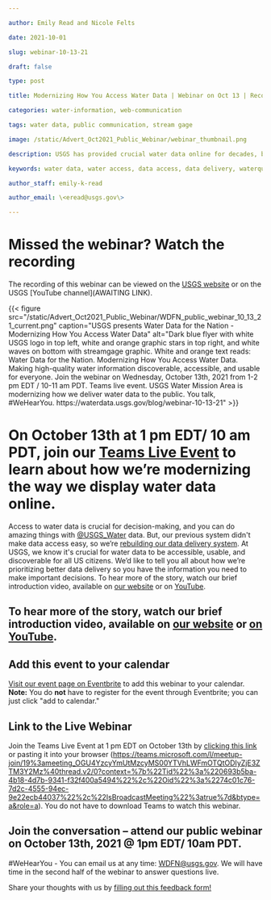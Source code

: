 ```yaml
---

author: Emily Read and Nicole Felts

date: 2021-10-01

slug: webinar-10-13-21

draft: false

type: post

title: Modernizing How You Access Water Data | Webinar on Oct 13 | Recording Available

categories: water-information, web-communication

tags: water data, public communication, stream gage

image: /static/Advert_Oct2021_Public_Webinar/webinar_thumbnail.png

description: USGS has provided crucial water data online for decades, but the system is outdated, so we're rebuilding a brand new, modernized system. We're hosting a webinar to talk about the first release of this new system. Join us for our Teams Live Event on October 13, 2021 at 1 pm EDT/ 10 am PDT.

keywords: water data, water access, data access, data delivery, waterquality

author_staff: emily-k-read

author_email: \<eread@usgs.gov\>

---
```

# Missed the webinar? Watch the recording
The recording of this webinar can be viewed on the [USGS website](https://www.usgs.gov/media/videos/public-webinar-modernizing-how-you-access-water-data) or on the USGS [YouTube channel](AWAITING LINK).

<div class="grid-row">
<div class="grid-col-8 grid-offset-2">
{{< figure src="/static/Advert_Oct2021_Public_Webinar/WDFN_public_webinar_10_13_21_current.png" caption="USGS presents Water Data for the Nation - Modernizing How You Access Water Data" alt="Dark blue flyer with white USGS logo in top left, white and orange graphic stars in top right, and white waves on bottom with streamgage graphic. White and orange text reads: Water Data for the Nation. Modernizing How You Access Water Data. Making high-quality water information discoverable, accessible, and usable for everyone. Join the webinar on Wednesday, October 13th, 2021 from 1-2 pm EDT / 10-11 am PDT. Teams live event. USGS Water Mission Area is modernizing how we deliver water data to the public. You talk, #WeHearYou. https://waterdata.usgs.gov/blog/webinar-10-13-21" >}}
</div>
</div>

# On October 13th at 1 pm EDT/ 10 am PDT, join our [Teams Live Event](https://teams.microsoft.com/l/meetup-join/19%3ameeting_OGU4YzcyYmUtMzcyMS00YTVhLWFmOTQtODIyZjE3ZTM3Y2Mz%40thread.v2/0?context=%7b%22Tid%22%3a%220693b5ba-4b18-4d7b-9341-f32f400a5494%22%2c%22Oid%22%3a%2274c01c76-7d2c-4555-94ec-9e22ecb44037%22%2c%22IsBroadcastMeeting%22%3atrue%7d&btype=a&role=a) to learn about how we’re modernizing the way we display water data online.


Access to water data is crucial for decision-making, and you can do amazing things with [@USGS_Water](https://twitter.com/USGS_water) data. But, our previous system didn't make data access easy, so we’re [rebuilding our data delivery system](https://waterdata.usgs.gov/blog/realtime-pages-replacement/). 
At USGS, we know it's crucial for water data to be accessible, usable, and discoverable for all US citizens. We’d like to tell you all about how we’re prioritizing better data delivery so you have the information you need to make important decisions. To hear more of the story, watch our brief introduction video, available on [our website](https://www.usgs.gov/media/videos/introduction-water-data-nations-next-generation-monitoring) or on [YouTube](https://www.youtube.com/watch?v=t0UnEH1l-Yg).

## To hear more of the story, watch our brief introduction video, available on [our website](https://www.usgs.gov/media/videos/introduction-water-data-nations-next-generation-monitoring) or [on YouTube](https://www.youtube.com/watch?v=t0UnEH1l-Yg).

## Add this event to your calendar
[Visit our event page on Eventbrite](https://www.eventbrite.com/e/modernizing-how-you-access-water-data-tickets-171511043147) to add this webinar to your calendar. <b>Note:</b> You do <b>not</b> have to register for the event through Eventbrite; you can just click "add to calendar."
## Link to the Live Webinar
Join the Teams Live Event at 1 pm EDT on October 13th by [clicking this link](https://teams.microsoft.com/l/meetup-join/19%3ameeting_OGU4YzcyYmUtMzcyMS00YTVhLWFmOTQtODIyZjE3ZTM3Y2Mz%40thread.v2/0?context=%7b%22Tid%22%3a%220693b5ba-4b18-4d7b-9341-f32f400a5494%22%2c%22Oid%22%3a%2274c01c76-7d2c-4555-94ec-9e22ecb44037%22%2c%22IsBroadcastMeeting%22%3atrue%7d&btype=a&role=a) or pasting it into your browser (https://teams.microsoft.com/l/meetup-join/19%3ameeting_OGU4YzcyYmUtMzcyMS00YTVhLWFmOTQtODIyZjE3ZTM3Y2Mz%40thread.v2/0?context=%7b%22Tid%22%3a%220693b5ba-4b18-4d7b-9341-f32f400a5494%22%2c%22Oid%22%3a%2274c01c76-7d2c-4555-94ec-9e22ecb44037%22%2c%22IsBroadcastMeeting%22%3atrue%7d&btype=a&role=a). You do not have to download Teams to watch this webinar.

## Join the conversation – attend our public webinar on October 13th, 2021 @ 1pm EDT/ 10am PDT.

#WeHearYou - You can email us at any time: [WDFN@usgs.gov](mailto:wdfn@usgs.gov). We will have time in the second half of the webinar to answer questions live. 

Share your thoughts with us by [filling out this feedback form!](https://forms.office.com/Pages/ResponsePage.aspx?id=urWTBhhLe02TQfMvQApUlPwk2geyaQhGpWWJx543yllUOVpLWUNHNFFZWkhYWDY2Tk1JNklDN0EwRiQlQCN0PWcu)
